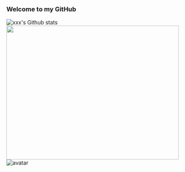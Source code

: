 ### Welcome to my GitHub
![`xxx`'s Github stats](https://github-readme-stats.vercel.app/api?username=devbzx&show_icons=true)
<img src="https://wakatime.com/share/@e3f261d4-423b-42d3-bf34-9bac6993ea07/f0ea81d6-8592-4967-9490-66452bd0b6b9.png#pic_center" width="450px" height="350px">
![avatar](https://wakatime.com/share/@e3f261d4-423b-42d3-bf34-9bac6993ea07/f0ea81d6-8592-4967-9490-66452bd0b6b9.png)

